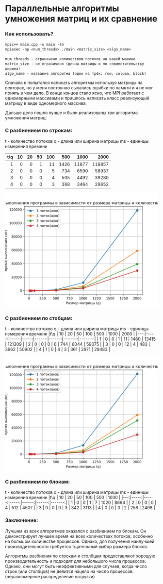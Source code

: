 # Параллельные алгоритмы умножения матриц и их сравнение

### Как использовать?

```
mpic++ main.cpp -o main -lm
mpiexec -np <num_threads> ./main <matrix_size> <algo_name>

num_threads - ограничено количеством потоков на вашей машине
matrix_size - не ограничено (длина матрицы и по совместительству ширина)
algo_name - название алгоритма (одно из трёх: row, column, block)
```

Сначала я попытался написать алгоритмы используя матрицы на векторах, но у меня постоянно сыпались ошибки по памяти и я не мог понять в чем дело. В конце концов стало ясно, что MPI работает с одномерными массивами и пришлось написать класс реализующий матрицу в виде одномерного массива.

Дальше дело пошло лучше и были реализованы три алгоритма умножения матриц:

### С разбиением по строкам:
t - количество потоков
q - длина или ширина матрицы
ms - единицы измерения времени

|t\q |   10 |   20 |   50 |   100 |   500 |   1000 |   2000 |
|---:|-----:|-----:|-----:|------:|------:|-------:|-------:|
|  1 |    0 |    0 |    1 |    11 |  1426 |  11877 | 118857 |
|  2 |    0 |    0 |    0 |     5 |   734 |   6590 |  58937 |
|  3 |    0 |    0 |    0 |     4 |   505 |   4492 |  39280 |
|  4 |    0 |    0 |    0 |     3 |   368 |   3464 |  29652 |

![row](row.png)

### С разбиением по стобцам:
t - количество потоков
q - длина или ширина матрицы
ms - единицы измерения времени
|t\q |   10 |   20 |   50 |   100 |   500 |   1000 |   2000 |
|---:|-----:|-----:|-----:|------:|------:|-------:|-------:|
|  1 |    0 |    0 |    1 |    11 |  1480 |  13415 | 121309 |
|  2 |    0 |    0 |    0 |     6 |   744 |   6044 |  59075 |
|  3 |    0 |    0 |   12 |     4 |   483 |   3962 |  50902 |
|  4 |    1 |    0 |    4 |     3 |   361 |   2971 |  29483 |

![column](column.png)

### С разбиением по блокам:
t - количество потоков
q - длина или ширина матрицы
ms - единицы измерения времени
|t\q |   10 |   20 |   50 |   100 |   500 |   1000 |
|---:|-----:|-----:|-----:|------:|------:|-------:|
|  1 |    0 |    0 |    1 |     7 |  1020 |   8664 |
|  2 |    0 |    0 |    0 |     4 |   512 |   4507 |
|  3 |    0 |    0 |    0 |     3 |   342 |   3113 |
|  4 |    0 |    0 |    0 |     2 |   258 |   2498 |

### Заключение:
Лучшим из всех алгоритмов оказался с разбиением по блокам. Он демонстрирует лучшее время на всех количествах потоков, особенно на большом количестве процессов. Однако, для получения наилучшей производительности требуется тщательный выбор размера блоков.

Алгоритмы разбиения по строкам и столбцам предоставляют хорошую производительность и подходят для небольшого числа процессов. Однако, они могут быть неэффективными для случаев, когда число строк (или столбцов) не делится нацело на число процессов. (неравномерное распределение нагрузки)

